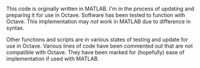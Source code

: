 This code is orginally written in MATLAB. I'm in the process of updating and preparing it for use in Octave. Software has been tested to function with Octave. This implementation may *not* work in MATLAB due to difference in syntax. 

Other functions and scripts are in various states of testing and update for use in Octave. Various lines of code have been commented out that are not compatible with Octave. They have been marked for (hopefully) ease of implementation if used with MATLAB.
